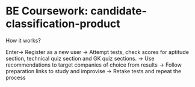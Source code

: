 # BE Coursework: candidate-classification-product

How it works?

Enter-> Register as a new user
-> Attempt tests, check scores for aptitude section, technical quiz section and GK quiz sections. 
-> Use recommendations to target companies of choice from results
-> Follow preparation links to study and improvise
-> Retake tests and repeat the process
